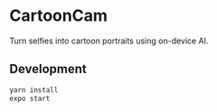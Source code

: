 # CartoonCam

Turn selfies into cartoon portraits using on-device AI.

## Development

```bash
yarn install
expo start
```
